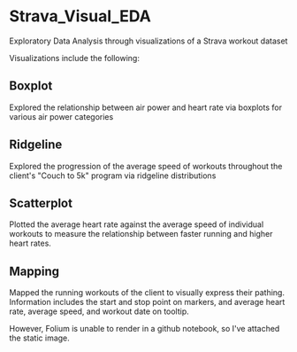 # Strava_Visual_EDA
Exploratory Data Analysis through visualizations of a Strava workout dataset

Visualizations include the following:

## Boxplot
Explored the relationship between air power and heart rate via boxplots for various air power categories

## Ridgeline
Explored the progression of the average speed of workouts throughout the client's "Couch to 5k" program via ridgeline distributions
 
## Scatterplot
Plotted the average heart rate against the average speed of individual workouts to measure the relationship between faster running and higher heart rates.

## Mapping
Mapped the running workouts of the client to visually express their pathing. Information includes the start and stop point on markers, and average heart rate, average speed, and workout date on tooltip.

However, Folium is unable to render in a github notebook, so I've attached the static image.
